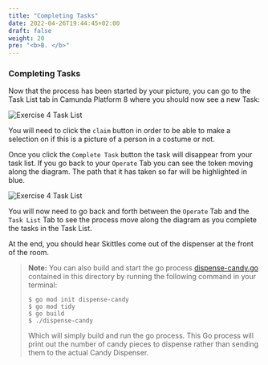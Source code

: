 ```yaml
---
title: "Completing Tasks"
date: 2022-04-26T19:44:45+02:00
draft: false
weight: 20
pre: "<b>B. </b>"
---
```


### Completing Tasks

Now that the process has been started by your picture, you can go to the Task List tab in Camunda Platform 8 where you should now see a new Task:

![Exercise 4 Task List](/images/exercise4-task-list.png)

You will need to click the `claim` button in order to be able to make a selection on if this is a picture of a person in a costume or not.

Once you click the `Complete Task` button the task will disappear from your task list. If you go back to your `Operate` Tab you can see the token moving along the diagram. The path that it has taken so far will be highlighted in blue.

![Exercise 4 Task List](/images/exercise4-task-list.png)

You will now need to go back and forth between the `Operate` Tab and the `Task List` Tab to see the process move along the diagram as you complete the tasks in the Task List.

At the end, you should hear Skittles come out of the dispenser at the front of the room.

> **Note:** You can also build and start the go process [dispense-candy.go](dispense-candy.go) contained in this directory by running the following command in your terminal:
>
> ```shell
> $ go mod init dispense-candy
> $ go mod tidy
> $ go build
> $ ./dispense-candy
> ```
>
> Which will simply build and run the go process. This Go process will print out the number of candy pieces to dispense rather than sending them to the actual Candy Dispenser.
